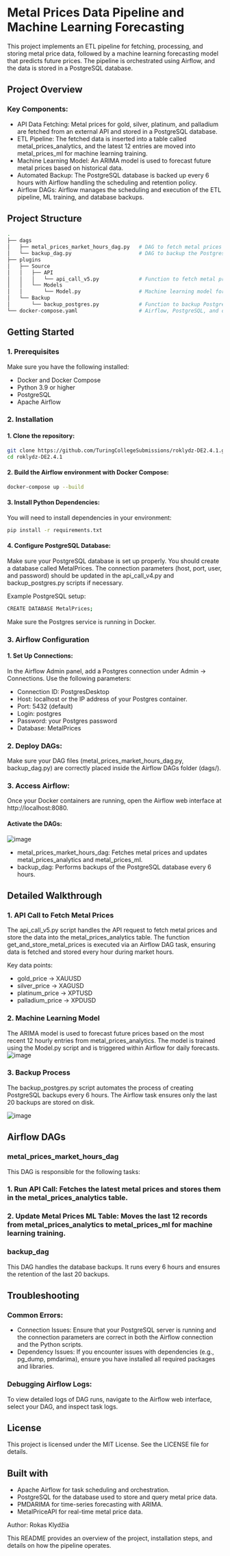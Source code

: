 # Metal Prices Data Pipeline and Machine Learning Forecasting
This project implements an ETL pipeline for fetching, processing, and storing metal price data, followed by a machine learning forecasting model that predicts future prices. The pipeline is orchestrated using Airflow, and the data is stored in a PostgreSQL database.

## Project Overview
### Key Components:
- API Data Fetching: Metal prices for gold, silver, platinum, and palladium are fetched from an external API and stored in a PostgreSQL database.
- ETL Pipeline: The fetched data is inserted into a table called metal_prices_analytics, and the latest 12 entries are moved into metal_prices_ml for machine learning training.
- Machine Learning Model: An ARIMA model is used to forecast future metal prices based on historical data.
- Automated Backup: The PostgreSQL database is backed up every 6 hours with Airflow handling the scheduling and retention policy.
- Airflow DAGs: Airflow manages the scheduling and execution of the ETL pipeline, ML training, and database backups.
## Project Structure
```bash
.
├── dags
│   ├── metal_prices_market_hours_dag.py   # DAG to fetch metal prices and update DB
│   └── backup_dag.py                      # DAG to backup the Postgres database
├── plugins
│   ├── Source
│   │   ├── API
│   │   │   └── api_call_v5.py             # Function to fetch metal prices from API and store in DB
│   │   └── Models
│   │       └── Model.py                   # Machine learning model for forecasting metal prices
│   └── Backup
│       └── backup_postgres.py             # Function to backup PostgreSQL database
└── docker-compose.yaml                    # Airflow, PostgreSQL, and other services configuration
```
## Getting Started
### 1. Prerequisites
Make sure you have the following installed:

- Docker and Docker Compose
- Python 3.9 or higher
- PostgreSQL
- Apache Airflow
### 2. Installation
#### 1. Clone the repository:

```bash
git clone https://github.com/TuringCollegeSubmissions/roklydz-DE2.4.1.git
cd roklydz-DE2.4.1
```
#### 2. Build the Airflow environment with Docker Compose:

```bash
docker-compose up --build
```
#### 3. Install Python Dependencies:

You will need to install dependencies in your environment:

```bash
pip install -r requirements.txt
```
#### 4. Configure PostgreSQL Database:

Make sure your PostgreSQL database is set up properly. You should create a database called MetalPrices. The connection parameters (host, port, user, and password) should be updated in the api_call_v4.py and backup_postgres.py scripts if necessary.

Example PostgreSQL setup:

```bash
CREATE DATABASE MetalPrices;
```
Make sure the Postgres service is running in Docker.

### 3. Airflow Configuration
#### 1. Set Up Connections:

In the Airflow Admin panel, add a Postgres connection under Admin -> Connections. Use the following parameters:

- Connection ID: PostgresDesktop
- Host: localhost or the IP address of your Postgres container.
- Port: 5432 (default)
- Login: postgres
- Password: your Postgres password
- Database: MetalPrices
### 2. Deploy DAGs:

Make sure your DAG files (metal_prices_market_hours_dag.py, backup_dag.py) are correctly placed inside the Airflow DAGs folder (dags/).

### 3. Access Airflow:

Once your Docker containers are running, open the Airflow web interface at http://localhost:8080.

#### Activate the DAGs:
![image](https://github.com/user-attachments/assets/d2f74e70-7165-4bfc-b8c1-8b47d0d1534d)

- metal_prices_market_hours_dag: Fetches metal prices and updates metal_prices_analytics and metal_prices_ml.
- backup_dag: Performs backups of the PostgreSQL database every 6 hours.
## Detailed Walkthrough
### 1. API Call to Fetch Metal Prices
The api_call_v5.py script handles the API request to fetch metal prices and store the data into the metal_prices_analytics table. The function get_and_store_metal_prices is executed via an Airflow DAG task, ensuring data is fetched and stored every hour during market hours.

Key data points:

- gold_price -> XAUUSD
- silver_price -> XAGUSD
- platinum_price -> XPTUSD
- palladium_price -> XPDUSD
### 2. Machine Learning Model
The ARIMA model is used to forecast future prices based on the most recent 12 hourly entries from metal_prices_analytics. The model is trained using the Model.py script and is triggered within Airflow for daily forecasts.
![image](https://github.com/user-attachments/assets/78c59a64-261c-44c0-ae4b-7ce2adc470d6)

### 3. Backup Process
The backup_postgres.py script automates the process of creating PostgreSQL backups every 6 hours. The Airflow task ensures only the last 20 backups are stored on disk.

![image](https://github.com/user-attachments/assets/4b4132c2-9fce-4d2b-9611-9ffdb8cf3e01)

## Airflow DAGs
### metal_prices_market_hours_dag
This DAG is responsible for the following tasks:

### 1. Run API Call: Fetches the latest metal prices and stores them in the metal_prices_analytics table.
### 2. Update Metal Prices ML Table: Moves the last 12 records from metal_prices_analytics to metal_prices_ml for machine learning training.
### backup_dag
This DAG handles the database backups. It runs every 6 hours and ensures the retention of the last 20 backups.

## Troubleshooting
### Common Errors:
- Connection Issues: Ensure that your PostgreSQL server is running and the connection parameters are correct in both the Airflow connection and the Python scripts.
- Dependency Issues: If you encounter issues with dependencies (e.g., pg_dump, pmdarima), ensure you have installed all required packages and libraries.
### Debugging Airflow Logs:
To view detailed logs of DAG runs, navigate to the Airflow web interface, select your DAG, and inspect task logs.

## License
This project is licensed under the MIT License. See the LICENSE file for details.

## Built with
- Apache Airflow for task scheduling and orchestration.
- PostgreSQL for the database used to store and query metal price data.
- PMDARIMA for time-series forecasting with ARIMA.
- MetalPriceAPI for real-time metal price data.

Author: Rokas Klydžia

This README provides an overview of the project, installation steps, and details on how the pipeline operates.
